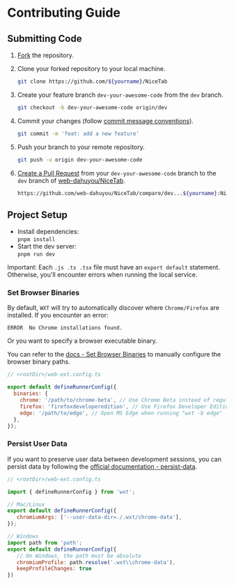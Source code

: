 # Contributing Guide

## Submitting Code

1. [Fork](https://github.com/web-dahuyou/NiceTab/fork) the repository.
2. Clone your forked repository to your local machine.

   ```bash
   git clone https://github.com/${yourname}/NiceTab
   ```
3. Create your feature branch `dev-your-awesome-code` from the `dev` branch.

   ```bash
   git checkout -b dev-your-awesome-code origin/dev
   ```
4. Commit your changes (follow [commit message conventions](https://github.com/angular/angular/blob/main/contributing-docs/commit-message-guidelines.md)).

   ```bash
   git commit -m 'feat: add a new feature'
   ```
5. Push your branch to your remote repository.

   ```bash
   git push -u origin dev-your-awesome-code
   ```
6. [Create a Pull Request](https://github.com/web-dahuyou/NiceTab/compare) from your `dev-your-awesome-code` branch to the `dev` branch of [web-dahuyou/NiceTab](https://github.com/web-dahuyou/NiceTab/compare/dev).

   ```bash
   https://github.com/web-dahuyou/NiceTab/compare/dev...${yourname}:NiceTab:dev-your-awesome-code
   ```

## Project Setup
- Install dependencies:  
  `pnpm install`
- Start the dev server:  
  `pnpm run dev`

Important: Each `.js .ts .tsx` file must have an `export default` statement. Otherwise, you'll encounter errors when running the local service.

### Set Browser Binaries

By default, `WXT` will try to automatically discover where `Chrome/Firefox` are installed. If you encounter an error:

```
ERROR  No Chrome installations found.  
```

Or you want to specify a browser executable binary.

You can refer to the [docs - Set Browser Binaries](https://wxt.dev/guide/essentials/config/browser-startup.html#set-browser-binaries) to manually configure the browser binary paths.

```js
// <rootDir>/web-ext.config.ts

export default defineRunnerConfig({
  binaries: {
    chrome: '/path/to/chrome-beta', // Use Chrome Beta instead of regular Chrome
    firefox: 'firefoxdeveloperedition', // Use Firefox Developer Edition instead of regular Firefox
    edge: '/path/to/edge', // Open MS Edge when running "wxt -b edge"
  },
});
```

### Persist User Data

If you want to preserve user data between development sessions, you can persist data by following the [official documentation - persist-data](https://wxt.dev/guide/essentials/config/browser-startup.html#persist-data).

```js
// <rootDir>/web-ext.config.ts

import { defineRunnerConfig } from 'wxt';

// Mac/Linux
export default defineRunnerConfig({
   chromiumArgs: ['--user-data-dir=./.wxt/chrome-data'],
});

// Windows
import path from 'path';
export default defineRunnerConfig({
   // On Windows, the path must be absolute
   chromiumProfile: path.resolve('.wxt\\chrome-data'),
   keepProfileChanges: true
})
```
